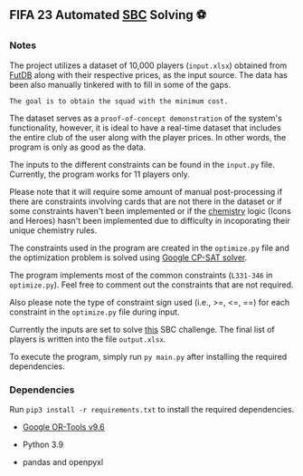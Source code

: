 ## FIFA 23 Automated [SBC](https://fifauteam.com/fifa-23-sbc/) Solving ⚽

### Notes 

The project utilizes a dataset of 10,000 players (`input.xlsx`) obtained from [FutDB](https://futdb.app)
along with their respective prices, as the input source. The data has been also manually tinkered with to fill in some of the gaps.  

`The goal is to obtain the squad with the minimum cost.` 

The dataset serves as a `proof-of-concept demonstration` of the system's functionality, however, it is ideal to have a real-time dataset that includes the entire club of the user along with the player prices. In other words, the program is only as good as the data.

The inputs to the different constraints can be found in the `input.py` file. Currently, the program works for 11 players only.

Please note that it will require some amount of manual post-processing if there are constraints involving cards that are not there in the dataset or if some constraints haven't been implemented or if the [chemistry](https://www.rockpapershotgun.com/fifa-23-chemistry) logic (Icons and Heroes) hasn't been implemented due to difficulty in incoporating their unique chemistry rules.

The constraints used in the program are created in the `optimize.py` file and the optimization problem is solved using [Google CP-SAT solver](https://developers.google.com/optimization/cp/cp_solver).

The program implements most of the common constraints (`L331-346` in `optimize.py`). Feel free to comment out the constraints that are not required. 

Also please note the type of constraint sign used (i.e., >=, <=, ==) for each constraint in the `optimize.py` file during input.

Currently the inputs are set to solve [this](https://www.futbin.com/squad-building-challenges/EXPIRED/1576/outstanding) SBC challenge. The final list of players is written into the file `output.xlsx`.

To execute the program, simply run `py main.py` after installing the required dependencies.

### Dependencies

Run `pip3 install -r requirements.txt` to install the required dependencies.

- [Google OR-Tools v9.6](https://github.com/google/or-tools)

- Python 3.9

- pandas and openpyxl